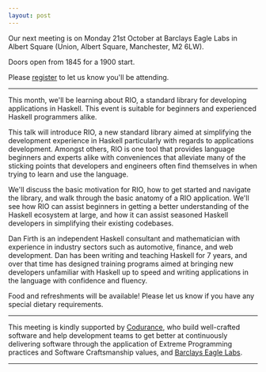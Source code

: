 ```yaml
---
layout: post
---
```


Our next meeting is on Monday 21st October at Barclays Eagle Labs in Albert Square (Union, Albert Square, Manchester, M2 6LW).

Doors open from 1845 for a 1900 start.

Please [register][eventbrite] to let us know you'll be attending.

---

This month, we'll be learning about RIO, a standard library for developing applications in Haskell. 
This event is suitable for beginners and experienced Haskell programmers alike.

This talk will introduce RIO, a new standard library aimed at simplifying the development experience in Haskell 
particularly with regards to applications development. Amongst others, RIO is one tool that provides language beginners 
and experts alike with conveniences that alleviate many of the sticking points that developers and engineers often find 
themselves in when trying to learn and use the language.

We'll discuss the basic motivation for RIO, how to get started and navigate the library, and walk through the basic 
anatomy of a RIO application. We'll see how RIO can assist beginners in getting a better understanding of the Haskell 
ecosystem at large, and how it can assist seasoned Haskell developers in simplifying their existing codebases.

Dan Firth is an independent Haskell consultant and mathematician with experience in industry sectors such as automotive, 
finance, and web development. 
Dan has been writing and teaching Haskell for 7 years, and over that time has designed training programs aimed at 
bringing new developers unfamiliar with Haskell up to speed and writing applications in the language with confidence 
and fluency.

Food and refreshments will be available! Please let us know if you have any special dietary requirements.

---

This meeting is kindly supported by [Codurance][codurance], who build well-crafted software and help development teams 
to get better at continuously delivering software through the application of Extreme Programming practices and Software 
Craftsmanship values, and [Barclays Eagle Labs][EagleLabs].

---

[eventbrite]: https://www.eventbrite.com/e/dan-firth-haskell-applications-programming-in-rio-tickets-76108768375
[codurance]: https://codurance.com/
[EagleLabs]: https://labs.uk.barclays/
